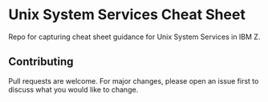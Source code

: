 # Unix System Services Cheat Sheet

Repo for capturing cheat sheet guidance for Unix System Services in IBM Z.

## Contributing

Pull requests are welcome. For major changes, please open an issue first to discuss what you would like to change.
